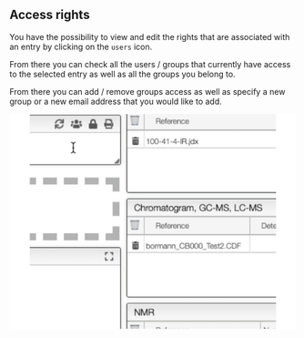 ## Access rights

You have the possibility to view and edit the rights that are associated with an entry by clicking on the `users` icon.

From there you can check all the users / groups that currently have access to the selected entry as well as all the groups you belong to.

From there you can add / remove groups access as well as specify a new group or a new email address that you would like to add.

![](protection.gif)
